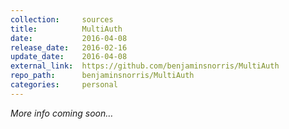 ```yaml
---
collection:     sources
title:          MultiAuth
date:           2016-04-08
release_date:   2016-02-16
update_date:    2016-04-08
external_link:  https://github.com/benjaminsnorris/MultiAuth
repo_path:      benjaminsnorris/MultiAuth
categories:     personal
---
```


_More info coming soon…_
